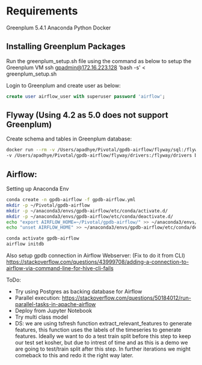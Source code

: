 # Requirements
Greenplum 5.4.1
Anaconda Python
Docker


## Installing Greenplum Packages
Run the greenplum_setup.sh file using the command as below to setup the Greenplum VM
ssh gpadmin@172.16.223.128 'bash -s' < greenplum_setup.sh

Login to Greenplum and create user as below:
```sql
create user airflow_user with superuser password 'airflow';
```


## Flyway (Using 4.2 as 5.0 does not support Greenplum)
Create schema and tables in Greenplum database:
```bash
docker run --rm -v /Users/apadhye/Pivotal/gpdb-airflow/flyway/sql:/flyway/sql -v /Users/apadhye/Pivotal/gpdb-airflow/flyway/conf:/flyway/conf \
-v /Users/apadhye/Pivotal/gpdb-airflow/flyway/drivers:/flyway/drivers boxfuse/flyway:4.2 migrate
```


## Airflow:
Setting up Anaconda Env
```bash
conda create -n gpdb-airflow -f gpdb-airflow.yml
mkdir -p ~/Pivotal/gpdb-airflow
mkdir -p ~/anaconda3/envs/gpdb-airflow/etc/conda/activate.d/
mkdir -p ~/anaconda3/envs/gpdb-airflow/etc/conda/deactivate.d/
echo "export AIRFLOW_HOME=~/Pivotal/gpdb-airflow/" >> ~/anaconda3/envs/gpdb-airflow/etc/conda/activate.d/env_vars.sh
echo "unset AIRFLOW_HOME" >> ~/anaconda3/envs/gpdb-airflow/etc/conda/deactivate.d/env_vars.sh

conda activate gpdb-airflow
airflow initdb
```

Also setup gpdb connection in Airflow Webserver: (Fix to do it from CLI)
https://stackoverflow.com/questions/43999708/adding-a-connection-to-airflow-via-command-line-for-hive-cli-fails



ToDo:
* Try using Postgres as backing database for Airflow
* Parallel execution:
https://stackoverflow.com/questions/50184012/run-parallel-tasks-in-apache-airflow
* Deploy from Jupyter Notebook
* Try multi class model
* DS: we are using tsfresh function extract_relevant_features to generate features, this function uses the labels of the timeseries to generate features. Ideally we want to do a test train split before this step to keep our test set kosher, but due to intrest of time and as this is a demo we are going to test/train split after this step. In further iterations we might comeback to this and redo it the right way later.  
